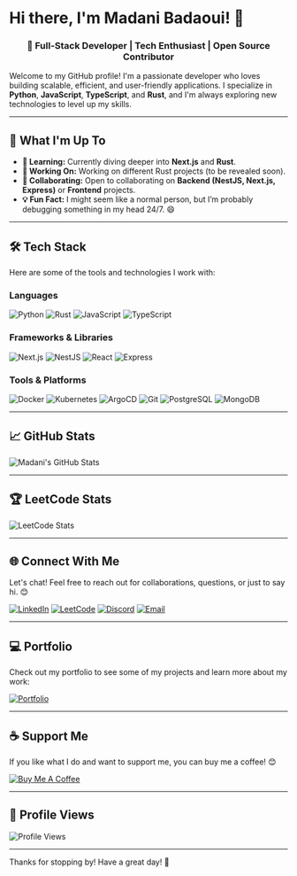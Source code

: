 # Hi there, I'm Madani Badaoui! 👋

<h3 align="center">🚀 Full-Stack Developer | Tech Enthusiast | Open Source Contributor</h3>

Welcome to my GitHub profile! I'm a passionate developer who loves building scalable, efficient, and user-friendly applications. I specialize in **Python**, **JavaScript**, **TypeScript**, and **Rust**, and I'm always exploring new technologies to level up my skills.

---

## 🔧 What I'm Up To

- **🌱 Learning:** Currently diving deeper into **Next.js** and **Rust**.
- **🔭 Working On:** Working on different Rust projects (to be revealed soon).
- **👯 Collaborating:** Open to collaborating on **Backend (NestJS, Next.js, Express)** or **Frontend** projects.
- **💡 Fun Fact:** I might seem like a normal person, but I’m probably debugging something in my head 24/7. 😄

---

## 🛠️ Tech Stack

Here are some of the tools and technologies I work with:

### Languages
![Python](https://img.shields.io/badge/-Python-3776AB?logo=python&logoColor=white)
![Rust](https://img.shields.io/badge/-Rust-000000?logo=rust&logoColor=white)
![JavaScript](https://img.shields.io/badge/-JavaScript-F7DF1E?logo=javascript&logoColor=black)
![TypeScript](https://img.shields.io/badge/-TypeScript-3178C6?logo=typescript&logoColor=white)

### Frameworks & Libraries
![Next.js](https://img.shields.io/badge/-Next.js-000000?logo=next.js&logoColor=white)
![NestJS](https://img.shields.io/badge/-NestJS-E0234E?logo=nestjs&logoColor=white)
![React](https://img.shields.io/badge/-React-61DAFB?logo=react&logoColor=black)
![Express](https://img.shields.io/badge/-Express-000000?logo=express&logoColor=white)

### Tools & Platforms
![Docker](https://img.shields.io/badge/-Docker-2496ED?logo=docker&logoColor=white)
![Kubernetes](https://img.shields.io/badge/-Kubernetes-326CE5?logo=kubernetes&logoColor=white)
![ArgoCD](https://img.shields.io/badge/-ArgoCD-EF7B4D?logo=argo&logoColor=white)
![Git](https://img.shields.io/badge/-Git-F05032?logo=git&logoColor=white)
![PostgreSQL](https://img.shields.io/badge/-PostgreSQL-4169E1?logo=postgresql&logoColor=white)
![MongoDB](https://img.shields.io/badge/-MongoDB-47A248?logo=mongodb&logoColor=white)

---

## 📈 GitHub Stats

![Madani's GitHub Stats](https://github-readme-stats.vercel.app/api?username=dependentmadani&show_icons=true&theme=radical)


---

## 🏆 LeetCode Stats

![LeetCode Stats](https://leetcard.jacoblin.cool/mbadaoui?theme=dark)

---

## 🌐 Connect With Me

Let's chat! Feel free to reach out for collaborations, questions, or just to say hi. 😊

[![LinkedIn](https://img.shields.io/badge/-LinkedIn-0A66C2?logo=linkedin&logoColor=white)](https://linkedin.com/in/madani-badaoui)
[![LeetCode](https://img.shields.io/badge/-LeetCode-FFA116?logo=leetcode&logoColor=black)](https://leetcode.com/mbadaoui)
[![Discord](https://img.shields.io/badge/-Discord-5865F2?logo=discord&logoColor=white)](https://discord.gg/758442666794418197)
[![Email](https://img.shields.io/badge/-Email-D14836?logo=gmail&logoColor=white)](mailto:madani.badaoui12@gmail.com)

---

## 💻 Portfolio

Check out my portfolio to see some of my projects and learn more about my work:

[![Portfolio](https://img.shields.io/badge/-Portfolio-000000?logo=vercel&logoColor=white)](https://bmadani.vercel.app)

---

## ☕ Support Me

If you like what I do and want to support me, you can buy me a coffee! 😊

[![Buy Me A Coffee](https://img.shields.io/badge/-Buy%20Me%20A%20Coffee-FFDD00?logo=buymeacoffee&logoColor=black)](https://www.buymeacoffee.com/madanibada7)

---

## 👀 Profile Views

![Profile Views](https://komarev.com/ghpvc/?username=dependentmadani&color=red)

---

Thanks for stopping by! Have a great day! 🚀
